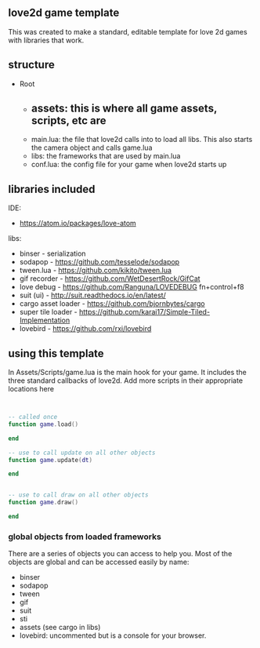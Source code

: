 ## love2d game template

This was created to make a standard, editable template for love 2d games with libraries that work.

## structure

- Root

  - assets: this is where all game assets, scripts, etc are
    - 
  - main.lua: the file that love2d calls into to load all libs. This also starts the camera object and calls game.lua
  - libs: the frameworks that are used by main.lua
  - conf.lua: the config file for your game when love2d starts up


## libraries included

IDE:
 - https://atom.io/packages/love-atom

libs:
- binser - serialization
- sodapop - https://github.com/tesselode/sodapop
- tween.lua - https://github.com/kikito/tween.lua
- gif recorder - https://github.com/WetDesertRock/GifCat
- love debug - https://github.com/Ranguna/LOVEDEBUG fn+control+f8
- suit (ui) - http://suit.readthedocs.io/en/latest/
- cargo asset loader - https://github.com/bjornbytes/cargo
- super tile loader - https://github.com/karai17/Simple-Tiled-Implementation
- lovebird - https://github.com/rxi/lovebird

## using this template

In Assets/Scripts/game.lua is the main hook for your game. It includes the three standard callbacks of love2d. Add more scripts in their appropriate locations here

```lua


-- called once
function game.load()

end

-- use to call update on all other objects
function game.update(dt)

end


-- use to call draw on all other objects
function game.draw()

end

```

### global objects from loaded frameworks

There are a series of objects you can access to help you. Most of the objects are global and can be accessed easily by name: 
- binser
- sodapop
- tween
- gif
- suit
- sti
- assets (see cargo in libs)
- lovebird: uncommented but is a console for your browser. 

